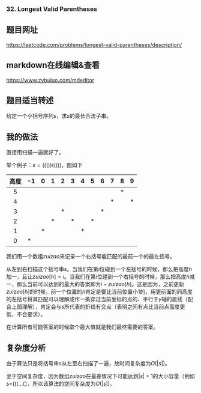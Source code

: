 ###  32. Longest Valid Parentheses

## 题目网址
https://leetcode.com/problems/longest-valid-parentheses/description/
## markdown在线编辑&查看
https://www.zybuluo.com/mdeditor
## 题目适当转述
给定一个小括号序列$s$，求$s$的最长合法子串。

## 我的做法
直接用扫描一遍就好了。

举个例子：$s=((())(((()$，图如下

|高度|-1| 0| 1| 2| 3| 4| 5| 6| 7| 8| 9|
|:--:|--|--|--|--|--|--|--|--|--|--|--|
| 5  |  |  |  |  |  |  |  |  |  | *|  |
| 4  |  |  |  |  |  |  |  |  | *|  | *|
| 3  |  |  |  | *|  |  |  | *|  |  |  |
| 2  |  |  | *|  | *|  | *|  |  |  |  |
| 1  |  | *|  |  |  | *|  |  |  |  |  |
| 0  | *|  |  |  |  |  |  |  |  |  |  |

我们用一个数组$zuizao$来记录一个右括号能匹配的最前一个的最左括号。

从左到右扫描这个括号串$s$。当我们在第$i$位碰到一个左括号的时候，那么把高度$h$加一，且让$zuizao[h]=i$。当我们在第$i$位碰到一个右括号的时候，那么把高度$h$减一，那么当前可以达到的最大的答案即为$i-zuizao[h]$。这是因为，之前更新$zuizao[h]$的时候，前一个位置的$h$肯定是要比当前位置小$1$的，用更前面的同高度的左括号将其匹配可以理解成作一条穿过当前坐标的点的、平行于$y$轴的直线（配合上图理解），肯定会与$s$所代表的折线有交点（表明之间有点比当前点高度更低，不合要求）。

在计算所有可能答案的时候取个最大值就是我们最终需要的答案。

## 复杂度分析
由于算法只是将括号串$s$从左至右扫描了一遍，故时间复杂度为$O(|s|)$。

至于空间复杂度，因为数组$zuizao$在最差情况下可能达到$|s|+1$的大小容量（例如s=$(((\ldots($），所以该算法的空间复杂度为$O(|s|)$。
